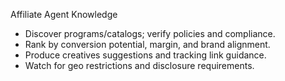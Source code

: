 Affiliate Agent Knowledge

- Discover programs/catalogs; verify policies and compliance.
- Rank by conversion potential, margin, and brand alignment.
- Produce creatives suggestions and tracking link guidance.
- Watch for geo restrictions and disclosure requirements.
